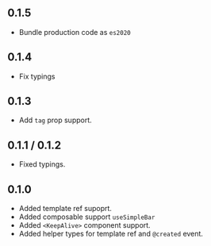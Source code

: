 ## 0.1.5

-  Bundle production code as `es2020`

## 0.1.4

-  Fix typings

## 0.1.3

-  Add `tag` prop support.

## 0.1.1 / 0.1.2

-  Fixed typings.

## 0.1.0

-  Added template ref supoprt.
-  Added composable support `useSimpleBar`
-  Added `<KeepAlive>` component support.
-  Added helper types for template ref and `@created` event.
